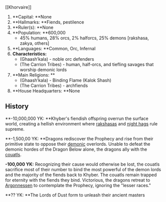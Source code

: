 [[Khorvaire]]

1. **Capital: **None
2. **Hallmarks: **Fiends, pestilence
3. **Ruler(s): **None
4. **Population: **600,000 
    - 45% humans, 28% orcs, 2% halforcs, 25% demons [rakshasa, zakya, others]
5. **Languages: **Common, Orc, Infernal
6. **Characteristics:**
    - (Ghaash’kala) - noble orc defenders
    - (The Carrion Tribes) - human, half-orcs, and tiefling savages that worship demonic lords
7. **Main Religions: **
     - (Ghaash’kala) - Binding Flame (Kalok Shash)
     - (The Carrion Tribes) - archfiends
8. **House Headquarters: **None

## History


   **-10,000,000 YK: **Khyber's fiendish offspring overrun the surface world, creating a hellish environment where [rakshasas](https://eberron.fandom.com/wiki/Rakshasas) and [night hags](https://eberron.fandom.com/wiki/Hag#Night_Hag) rule supreme.


   **-1,500,00 YK: **Dragons rediscover the Prophecy and rise from their primitive state to oppose their [demonic](https://eberron.fandom.com/wiki/Demon) overlords. Unable to defeat the demonic hordes of the Dragon Below alone, the dragons ally with the [couatls](https://eberron.fandom.com/wiki/Couatl).


   **-100,000 YK:** Recognizing their cause would otherwise be lost, the couatls sacrifice most of their number to bind the most powerful of the demon lords and the majority of the fiends back to Khyber. The couatls remain trapped for eternity with the fiends they bind. Victorious, the dragons retreat to [Argonnessen](https://eberron.fandom.com/wiki/Argonnessen) to contemplate the Prophecy, ignoring the "lesser races."


   **?? YK: **The Lords of Dust form to unleash their ancient masters
